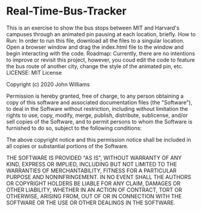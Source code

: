 # Real-Time-Bus-Tracker
This is an exercise to show the bus stops between MIT and Harvard's campuses through an animated pin pausing at each location, briefly.
How to Run: In order to run this file, download all the files to a singular location. Open a browser window and drag the index.html file to the window and begin interacting with the code. Roadmap: Currently, there are no intentions to improve or revisit this project, however, you coud edit the code to feature the bus route of another city, change the style of the animated pin, etc.
LICENSE: MIT License

Copyright (c) 2020 John Williams

Permission is hereby granted, free of charge, to any person obtaining a copy of this software and associated documentation files (the "Software"), to deal in the Software without restriction, including without limitation the rights to use, copy, modify, merge, publish, distribute, sublicense, and/or sell copies of the Software, and to permit persons to whom the Software is furnished to do so, subject to the following conditions:

The above copyright notice and this permission notice shall be included in all copies or substantial portions of the Software.

THE SOFTWARE IS PROVIDED "AS IS", WITHOUT WARRANTY OF ANY KIND, EXPRESS OR IMPLIED, INCLUDING BUT NOT LIMITED TO THE WARRANTIES OF MERCHANTABILITY, FITNESS FOR A PARTICULAR PURPOSE AND NONINFRINGEMENT. IN NO EVENT SHALL THE AUTHORS OR COPYRIGHT HOLDERS BE LIABLE FOR ANY CLAIM, DAMAGES OR OTHER LIABILITY, WHETHER IN AN ACTION OF CONTRACT, TORT OR OTHERWISE, ARISING FROM, OUT OF OR IN CONNECTION WITH THE SOFTWARE OR THE USE OR OTHER DEALINGS IN THE SOFTWARE.
